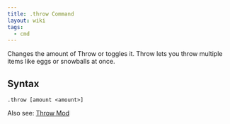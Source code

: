 ```yaml
---
title: .throw Command
layout: wiki
tags:
  - cmd
---
```

Changes the amount of Throw or toggles it. Throw lets you throw multiple items like eggs or snowballs at once.

## Syntax
`.throw [amount <amount>]`

Also see: [Throw Mod](https://www.wurst-client.tk/wiki/Mods/Throw/)
